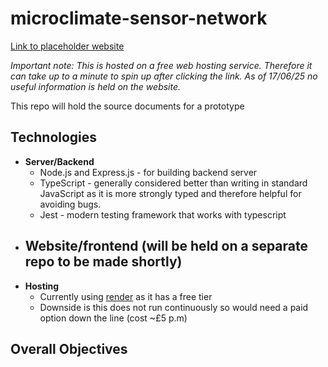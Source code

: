 # microclimate-sensor-network

[Link to placeholder website](https://agriscanner.onrender.com/)

_Important note: This is hosted on a free web hosting service. Therefore it can take up to a minute to spin up after clicking the link. As of 17/06/25 no useful information is held on the website._

This repo will hold the source documents for a prototype 

## Technologies
- **Server/Backend**
	- Node.js and Express.js - for building backend server
	- TypeScript - generally considered better than writing in standard JavaScript as it is more strongly typed and therefore helpful for avoiding bugs.
	- Jest - modern testing framework that works with typescript
- **Website/frontend (will be held on a separate repo to be made shortly)**
	- 
- **Hosting**
	- Currently using [render](https://render.com/) as it has a free tier
	- Downside is this does not run continuously so would need a paid option down the line (cost ~£5 p.m)

## Overall Objectives



